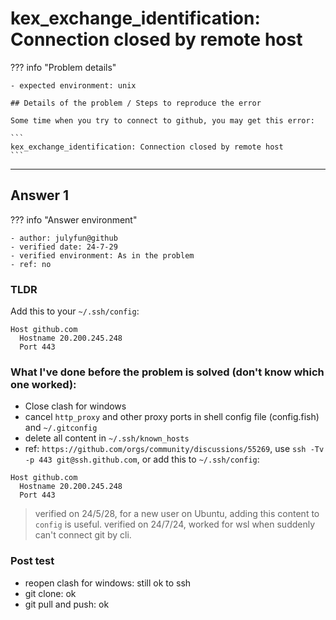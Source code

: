 # kex_exchange_identification: Connection closed by remote host

??? info "Problem details"

    - expected environment: unix

    ## Details of the problem / Steps to reproduce the error

    Some time when you try to connect to github, you may get this error:

    ```
    kex_exchange_identification: Connection closed by remote host
    ```

---

## Answer 1

??? info "Answer environment"

    - author: julyfun@github
    - verified date: 24-7-29
    - verified environment: As in the problem
    - ref: no

### TLDR

Add this to your `~/.ssh/config`:

```
Host github.com
  Hostname 20.200.245.248
  Port 443
```

### What I've done before the problem is solved (don't know which one worked):

- Close clash for windows
- cancel `http_proxy` and other proxy ports in shell config file (config.fish) and `~/.gitconfig`
- delete all content in `~/.ssh/known_hosts`
- ref: `https://github.com/orgs/community/discussions/55269`, use `ssh -Tv -p 443 git@ssh.github.com`, or add this to `~/.ssh/config`:

```
Host github.com
  Hostname 20.200.245.248
  Port 443
```

> verified on 24/5/28, for a new user on Ubuntu, adding this content to `config` is useful.
> verified on 24/7/24, worked for wsl when suddenly can't connect git by cli.

### Post test

- reopen clash for windows: still ok to ssh
- git clone: ok
- git pull and push: ok
